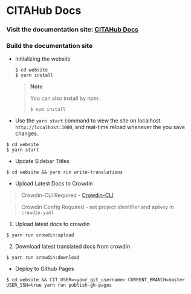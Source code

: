 # CITAHub Docs

### Visit the documentation site: [CITAHub Docs](https://docs.citahub.com/)

### Build the documentation site

- Initializing the website

  ```shell
  $ cd website
  $ yarn install
  ```

  > **Note**
  >
  > You can also install by npm:
  >
  > ```shell
  > $ npm install
  > ```

- Use the `yarn start` command to view the site on localhost `http://localhost:3000`, and real-time reload whenever the you save changes.

```shell
$ cd website
$ yarn start
```

- Update Sidebar Titles

```shell
$ cd website && yarn run write-translations
```

- Upload Latest Docs to Crowdin

> Crowdin-CLI Required - [Crowdin-CLI](https://support.crowdin.com/cli-tool/)

> Crowdin Config Required - set project identifier and apikey in `crowdin.yaml`

1. Upload latest docs to crowdin

```shell
$ yarn run crowdin:upload
```

2. Download latest translated docs from crowdin

```shell
$ yarn run crowdin:download
```

- Deploy to Github Pages

```shell
$ cd website && CIT_USER=<your_git_username> CURRENT_BRANCH=master USER_SSH=true yarn run publish-gh-pages
```
